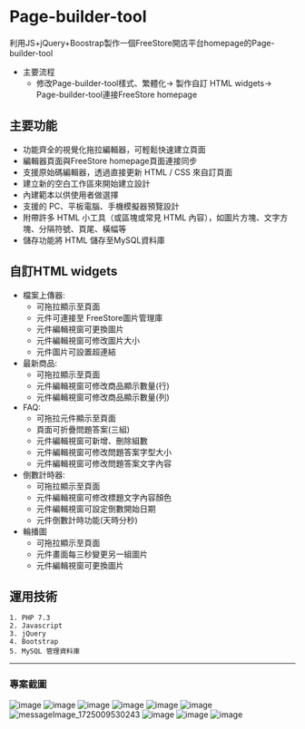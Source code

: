 # Page-builder-tool
利用JS+jQuery+Boostrap製作一個FreeStore開店平台homepage的Page-builder-tool
* 主要流程  
  * 修改Page-builder-tool樣式、繁體化-> 製作自訂 HTML widgets-> Page-builder-tool連接FreeStore homepage
## 主要功能
* 功能齊全的視覺化拖拉編輯器，可輕鬆快速建立頁面
* 編輯器頁面與FreeStore homepage頁面連接同步
* 支援原始碼編輯器，透過直接更新 HTML / CSS 來自訂頁面
* 建立新的空白工作區來開始建立設計
* 內建範本以供使用者做選擇
* 支援的 PC、平板電腦、手機模擬器預覽設計
* 附帶許多 HTML 小工具（或區塊或常見 HTML 內容），如圖片方塊、文字方塊、分隔符號、頁尾、橫幅等
* 儲存功能將 HTML 儲存至MySQL資料庫
## 自訂HTML widgets
* 檔案上傳器:
  * 可拖拉顯示至頁面
  * 元件可連接至 FreeStore圖片管理庫
  * 元件編輯視窗可更換圖片
  * 元件編輯視窗可修改圖片大小
  * 元件圖片可設置超連結
* 最新商品:
  * 可拖拉顯示至頁面
  * 元件編輯視窗可修改商品顯示數量(行)
  * 元件編輯視窗可修改商品顯示數量(列)
* FAQ:
  * 可拖拉元件顯示至頁面
  * 頁面可折疊問題答案(三組)
  * 元件編輯視窗可新增、刪除組數
  * 元件編輯視窗可修改問題答案字型大小
  * 元件編輯視窗可修改問題答案文字內容
* 倒數計時器:
  * 可拖拉顯示至頁面
  * 元件編輯視窗可修改標題文字內容顏色
  * 元件編輯視窗可設定倒數開始日期
  * 元件倒數計時功能(天時分秒)
* 輪播圖
  * 可拖拉顯示至頁面
  * 元件畫面每三秒變更另一組圖片
  * 元件編輯視窗可更換圖片
## 運用技術
    1. PHP 7.3
    2. Javascript
    3. jQuery
    4. Bootstrap
    5. MySQL 管理資料庫
 ***
### 專案截圖
![image](https://github.com/user-attachments/assets/c4db2ddd-6dd5-4c37-822e-a21f431eaa4e)
![image](https://github.com/user-attachments/assets/c5248ba0-bd38-4fd4-8a8d-557440f5e616)
![image](https://github.com/user-attachments/assets/2837061d-a03c-4334-8827-07a7844a8eaa)
![image](https://github.com/user-attachments/assets/61657d66-9082-4bdf-a5e5-d7fd1a95c826)
![image](https://github.com/user-attachments/assets/456e4a22-0996-47b6-99ef-8bd3b8de9798)
![image](https://github.com/user-attachments/assets/7511a362-25dd-4439-83ee-aa9275c50e25)
![messageImage_1725009530243](https://github.com/user-attachments/assets/a475db8d-f40f-4081-a27f-698e02e6a94c)
![image](https://github.com/user-attachments/assets/068ae454-97bc-49de-b095-843dc5a6f2db)
![image](https://github.com/user-attachments/assets/6a31bec2-cadd-4950-8b71-cdb8c536447f)
![image](https://github.com/user-attachments/assets/efc962c7-83df-45d4-b711-4d8b37c5bf03)









